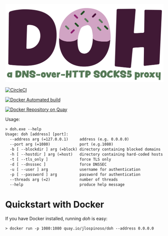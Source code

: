 ![doh](img/doh.png)

[![CircleCI](https://circleci.com/gh/JLospinoso/doh.svg?style=svg)](https://circleci.com/gh/JLospinoso/doh)

[![Docker Automated build](https://img.shields.io/docker/automated/jlospinoso/doh.svg)](https://hub.docker.com/r/jlospinoso/doh/)

[![Docker Repository on Quay](https://quay.io/repository/jlospinoso/doh/status "Docker Repository on Quay")](https://quay.io/repository/jlospinoso/doh)

Usage:

```
> doh.exe --help
Usage: doh [address] [port]:
  --address arg (=127.0.0.1)     address (e.g. 0.0.0.0)
  --port arg (=1080)             port (e.g.1080)
  -b [ --blockdir ] arg (=block) directory containing blocked domains
  -h [ --hostdir ] arg (=host)   directory containing hard-coded hosts
  -t [ --tls_only ]              force TLS only
  -d [ --dnsssec ]               force DNSSEC
  -u [ --user ] arg              username for authentication
  -p [ --password ] arg          password for authentication
  --threads arg (=2)             number of threads
  --help                         produce help message
```

# Quickstart with Docker

If you have Docker installed, running *doh* is easy:

```
> docker run -p 1080:1080 quay.io/jlospinoso/doh --address 0.0.0.0
```
